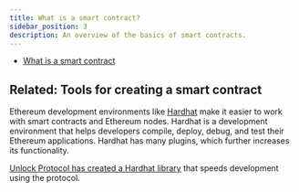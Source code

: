 ```yaml
---
title: What is a smart contract?
sidebar_position: 3
description: An overview of the basics of smart contracts.
---
```


* [What is a smart contract](https://www.cherryservers.com/blog/smart-contract-development)


## **Related: Tools for creating a smart contract**

Ethereum development environments like [Hardhat](https://hardhat.org/tutorial) make it easier to work with smart contracts and Ethereum nodes. Hardhat is a development environment that helps developers compile, deploy, debug, and test their Ethereum applications. Hardhat has many plugins, which further increases its functionality.

[Unlock Protocol has created a Hardhat library](https://docs.unlock-protocol.com/core-protocol/deploying-locally/) that speeds development using the protocol.
